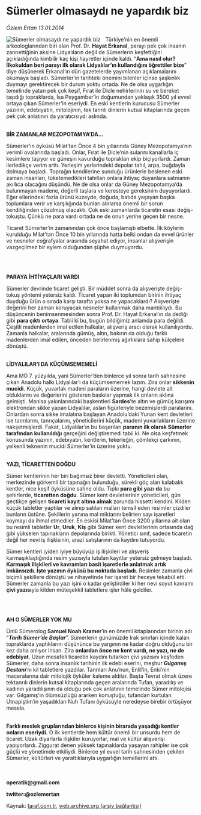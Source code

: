# Sümerler olmasaydı ne yapardık biz

*Özlem Ertan 13.01.2014*

<div class="yazi"><img align="left" alt="Sümerler olmasaydı ne yapardık biz" border="0" src="http://www.taraf.com.tr/fotoraflar/makaleler/sumerler-olmasaydi-ne-yapardik-biz_3454_orijinal.jpg" style="border-right-width:10px; border-color:#FFFFFF"/><p>Türkiye’nin en önemli arkeologlarından biri olan Prof. Dr. <b>Hayat Erkanal</b>, parayı pek çok insanın zannettiğinin aksine Lidyalıların değil de Sümerlerin keşfettiğini açıkladığında kimbilir kaç kişi hayretler içinde kaldı. “<b>Ama nasıl olur? İlkokuldan beri parayı ilk olarak Lidyalılar’ın kullandığını öğrettiler bize</b>” diye düşünerek Erkanal’ın dün gazetelerde yayımlanan açıklamalarını okumaya başladı. Sümerler’in tarihteki önemini bilenler içinse şaşkınlık duymayı gerektirecek bir durum yoktu ortada. Ne de olsa uygarlığın temelinde yatan pek çok keşif, Fırat ile Dicle nehirlerinin su ve bereket taşıdığı topraklarda, İsa Peygamber’in doğumundan yaklaşık 3500 yıl evvel ortaya çıkan Sümerler’in eseriydi. En eski kentlerin kurucusu Sümerler yazının, edebiyatın, mitolojinin, tek tanrılı dinlerin kutsal kitaplarında geçen pek çok anlatının da yaratıcısıydı aslında. </p>
<p><b><br/>BİR ZAMANLAR MEZOPOTAMYA’DA... </b></p>
<p>Sümerler’in öyküsü Milat’tan Önce 4 bin yıllarında Güney Mezopotamya’nın verimli ovalarında başladı. Onlar, Fırat ile Dicle’nin sularını kanallarla iç kesimlere taşıyor ve güneşin kavurduğu toprakları ekip biçiyorlardı. Zaman ilerledikçe verim arttı. Yerleşim yerlerindeki depolar tahıl, arpa, buğdayla dolmaya başladı. Toprağın kendilerine sunduğu ürünlerle beslenen eski zaman insanları, tüketemedikleri tahılları onlara ihtiyaç duyanlara satmanın akıllıca olacağını düşündü. Ne de olsa onlar da Güney Mezopotamya’da bulunmayan madene, değerli taşlara ve keresteye gereksinim duyuyorlardı. Eğer ellerindeki fazla ürünü kuzeyde, doğuda, batıda yaşayan başka toplumlara verir ve karşılığında bunları alırlarsa önemli bir sorun kendiliğinden çözülmüş olacaktı. Çok eski zamanlarda ticaretin esası değiş- tokuştu. Çünkü ne para vardı ortada ne de onun yerine geçen bir nesne. </p>
<p>Ticaret Sümerler’in zamanından çok önce başlamıştı elbette. İlk köylerin kurulduğu Milat’tan Önce 10 bin yıllarında hatta belki ondan da evvel ürünler ve nesneler coğrafyalar arasında seyahat ediyor, insanlar alışverişin vazgeçilmez bir eylem olduğundan şüphe duymuyordu. </p>
<p><b> </b></p>
<p><b><br/>PARAYA İHTİYAÇLARI VARDI</b></p>
<p>Sümerler devrinde ticaret gelişti. Bir müddet sonra da alışverişte değiş- tokuş yöntemi yetersiz kaldı. Ticaret yapan iki toplumdan birinin ihtiyaç duyduğu ürün o sırada karşı tarafta yoksa ne yapacaklardı? Alışverişte değerini her zaman koruyacak nesneler kullanmak daha mantıklıydı. Bu düşüncenin benimsenmesinden sonra Prof. Dr. Hayat Erkanal’ın da dediği gibi <b>para çıktı ortaya</b>. Tabii ki bu, bugün bildiğimiz anlamda para değildi. Çeşitli madenlerden imal edilen halkalar, alışveriş aracı olarak kullanılıyordu. Zamanla halkalar, aralarında gümüş, altın, bakırın da olduğu farklı madenlerden imal edilen, önceden belirlenmiş ağırlıklara sahip külçelere dönüştü. </p>
<p><b><br/>LİDYALILAR’I DA KÜÇÜMSEMEMELİ</b></p>
<p>Ama MÖ 7. yüzyılda, yani Sümerler’den binlerce yıl sonra tarih sahnesine çıkan Anadolu halkı Lidyalılar’ı da küçümsememek lazım. Zira onlar <b>sikkenin mucidi</b>. Küçük, yuvarlak madeni paraların üzerine, hangi devlete ait olduklarını ve değerlerini gösteren baskılar yapmak ilk onların aklına gelmişti. Manisa yakınlarındaki başkentleri <b>Sardes</b>’te altın ve gümüş karışımı elektrondan sikke yapan Lidyalılar, aslan figürleriyle bezemişlerdi paralarını. Onlardan sonra sikke imalatına başlayan Anadolu’daki Yunan kent devletleri ise tanrılarını, tanrıçalarını, yöneticilerini küçük, madeni yuvarlakların üzerine nakşetmişlerdi. Fakat, Lidyalılar’ın bu başarıları <b>paranın ilk olarak Sümerler tarafından kullanıldığı</b> gerçeğini değiştiremedi tabii ki. Ne olsa keşfetmek konusunda yazının, edebiyatın, kentlerin, tekerleğin, çömlekçi çarkının, yelkenli teknenin mucidi Sümerler’in üzerine yoktu. </p>
<p><b><br/>YAZI, TİCARETTEN DOĞDU</b></p>
<p>Sümer kentlerinin her biri bağımsız birer devletti. Yöneticileri olan, merkezinde görkemli bir tapınağın bulunduğu, sürekli göç alan kalabalık kentler, nice keşif öyküsüne sahne oldu. Tıpkı <b>para gibi yazı da</b> bu şehirlerde, <b>ticaretten doğdu</b>. Sümer kent devletlerinin yöneticileri, gün geçtikçe gelişen <b>ticareti kayıt altına almak</b> zorunda hissetti kendini. Kilden küçük tabletler yaptılar ve alınıp satılan malları temsil eden resimler çizdiler bunların üstüne. Şekillerin yanına mal miktarını belirten sayı işaretleri koymayı da ihmal etmediler. En eskisi Milat’tan Önce 3200 yıllarına ait olan bu resimli tabletler <b>Ur</b>, <b>Uruk</b>, <b>Kiş</b> gibi Sümer kent devletlerinin ortasında dağ gibi yükselen tapınakların depolarında birikti. Yönetici sınıf, sadece ticaretin değil her nevi iş ilişkisinin, arazi satışlarının da kaydını tutuyordu. </p>
<p>Sümer kentleri iyiden iyiye büyüyüp iş ilişkileri ve alışveriş karmaşıklaştığında resim yazısıyla tutulan kayıtlar yetersiz gelmeye başladı. <b>Karmaşık ilişkileri ve kavramları basit işaretlerle anlatmak artık imkânsızdı. İşte yazının öyküsü bu noktada başladı.</b> Resimler zamanla çivi biçimli şekillere dönüştü ve nihayetinde her işaret bir heceye tekabül etti. Sümerler zamanla bu yazı işini o kadar geliştirdiler ki her nevi soyut kavramı <b>çivi yazısı</b>yla kilden müteşekkil tabletlere işler hâle geldiler. </p>
<p><b> </b></p>
<p><b><br/>AH O SÜMERLER YOK MU</b></p>
<p>Ünlü Sümerolog <b>Samuel Noah Kramer</b>’in en önemli kitaplarından birinin adı “<b><i>Tarih Sümer’de Başlar</i></b>”. Sümerlerin günümüzde Irak sınırları içinde kalan topraklarda yaptıklarını düşününce bu yargının ne kadar doğru olduğunu bir kez daha anlıyor insan. Zira <b>onlardan önce ne kent vardı, ne yazı, ne de edebiyat</b>. Uzun mesafeli ticaretin kaydını tutarken çivi yazısını keşfeden Sümerler, daha sonra insanlık tarihinin ilk edebi eserini, meşhur <b><i>Gılgamış Destanı</i></b>’nı kil tabletlere yazdılar. Tanrıları Anu’nun, Enlil’in, Enki’nin maceralarına dair mitolojik öyküler kaleme aldılar. Başta Tevrat olmak üzere tektanrılı dinlerin kutsal kitaplarında geçen aralarında Tufan, yaradılış ve kadının yaradılışının da olduğu pek çok anlatının temelinde Sümer mitolojisi var. Gılgamış’ın ölümsüzlüğü ararken konuştuğu, tufandan kurtulan Utnapiştim’in yaşadıkları Nuh Tufanı öyküsüyle neredeyse birebir örtüşüyor mesela. </p>
<p><b><br/>Farklı meslek gruplarından binlerce kişinin birarada yaşadığı kentler onların eseriydi.</b> O ilk kentlerde hem kültür önemli bir unsurdu hem de ticaret. Uzak diyarlarla ilişkiler kuruyorlar, mal ve kültür alışverişi yapıyorlardı. Ziggurat denen yüksek tapınaklarda yaşayan rahipler ise çok güçlü ve yönetimde etkiliydi. Binlerce yıl evvel tarih sahnesinden çekilen Sümerler, kültürleri ve yarattıklarıyla uygarlığın temellerini attı.</p>
<p><b><br/><br/>operatik@gmail.com</b></p>
<p><b>twitter:@ozlemertan</b></p>
</div>

Kaynak: [taraf.com.tr](http://www.taraf.com.tr:80/ozlem-ertan-3/makale-sumerler-olmasaydi-ne-yapardik-biz.htm), [web.archive.org (arşiv bağlantısı)](http://web.archive.org/web/20140116031346/http://www.taraf.com.tr:80/ozlem-ertan-3/makale-sumerler-olmasaydi-ne-yapardik-biz.htm)
